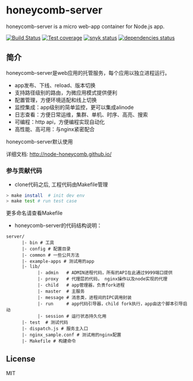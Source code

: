 # honeycomb-server

honeycomb-server is a micro web-app container for Node.js app.

[![Build Status](https://travis-ci.org/node-honeycomb/honeycomb-server.svg?branch=master)](https://travis-ci.org/node-honeycomb/honeycomb-server)
[![Test coverage](https://img.shields.io/codecov/c/github/node-honeycomb/honeycomb-server.svg?style=flat-square)](https://codecov.io/gh/node-honeycomb/honeycomb-server)
[![snyk status](https://snyk.io/test/github/node-honeycomb/honeycomb-server/badge.svg?style=flat-square)](https://snyk.io/test/github/node-honeycomb/honeycomb-server)
[![dependencies status](https://david-dm.org/node-honeycomb/honeycomb-server/status.svg)](https://david-dm.org/node-honeycomb/honeycomb-server)


## 简介

honeycomb-server是web应用的托管服务，每个应用以独立进程运行。

* app发布、下线、reload、版本切换
* 支持路径级别的路由，为微应用模式提供便利
* 配置管理，方便环境适配和线上切换
* 监控集成：app级别的简单监控，更可以集成alinode
* 日志查看：方便日常运维，集群、单机、时序、高亮、搜索
* 可编程：http api，方便编程实现自动化
* 高性能、高可用：与nginx紧密配合

honeycomb-server默认使用

详细文档: http://node-honeycomb.github.io/

### 参与贡献代码

* clone代码之后, 工程代码由Makefile管理

```sh
> make install  # init dev env
> make test # run test case
```

更多命名请查看Makefile

* honeycomb-server的代码结构说明：

```
server/
      |- bin # 工具
      |- config # 配置目录
      |- common # 一些公共方法
      |- example-apps # 测试用的app
      |- lib/
            |- admin   # ADMIN进程代码，所有的API在此通过9999端口提供
            |- proxy   # 代理层的代码， nginx操作以及node实现的代理
            |- child   # app管理器，负责fork进程
            |- master  # 主服务
            |- message # 消息类，进程间的IPC调用封装
            |- run     # app代码引导器，child fork执行，app由这个脚本引导启动
            |- session # 运行状态持久化用
      |- test  # 测试代码
      |- dispatch.js # 服务主入口
      |- nginx_sample.conf # 测试用的nginx配置 
      |- Makefile # 构建命令
```



## License

MIT